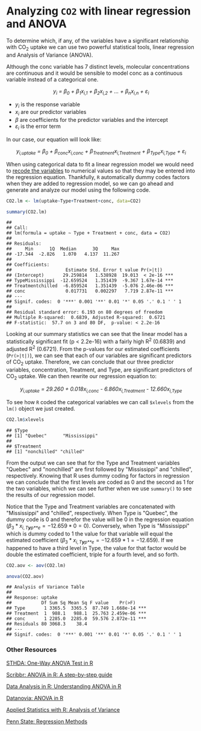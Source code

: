 
# Analyzing `CO2` with linear regression and ANOVA

To determine which, if any, of the variables have a significant relationship with CO<sub>2</sub> uptake we can use two powerful statistical tools, linear regression and Analysis of Variance (ANOVA).

Although the conc variable has 7 distinct levels, molecular concentrations are continuous and it would be sensible to model conc as a continuous variable instead of a categorical one.

<center>
<i>y<sub>i</sub> = β<sub>0</sub> + β<sub>1</sub>x<sub>i,1</sub> + β<sub>2</sub>x<sub>i,2</sub> + ... + β<sub>n</sub>x<sub>i,n</sub> + ε<sub>i</sub>
</center>
</i>

-   <i>y<sub>i</sub></i> is the response variable
-   <i>x<sub>i</sub></i> are our predictor variables
-   <i>β</i> are coefficients for the predictor variables and the intercept
-   <i>ε<sub>i</sub></i> is the error term

In our case, our equation will look like:

<center>
<i> y<sub>i,uptake</sub> = β<sub>0</sub> + β<sub>conc</sub>x<sub>i,conc</sub> + β<sub>Treatment</sub>x<sub>i,Treatment</sub> + β<sub>Type</sub>x<sub>i,Type</sub> + ε<sub>i</sub>
</center>
</i>

When using categorical data to fit a linear regression model we would need to [recode the variables](https://stats.idre.ucla.edu/spss/faq/coding-systems-for-categorical-variables-in-regression-analysis/) to numerical values so that they may be entered into the regression equation. Thankfully, `R` automatically dummy codes factors when they are added to regression model, so we can go ahead and generate and analyze our model using the following code.

``` r
CO2.lm <- lm(uptake~Type+Treatment+conc, data=CO2)

summary(CO2.lm)
```

    ## 
    ## Call:
    ## lm(formula = uptake ~ Type + Treatment + conc, data = CO2)
    ## 
    ## Residuals:
    ##     Min      1Q  Median      3Q     Max 
    ## -17.344  -2.826   1.070   4.137  11.267 
    ## 
    ## Coefficients:
    ##                    Estimate Std. Error t value Pr(>|t|)    
    ## (Intercept)       29.259814   1.538928  19.013  < 2e-16 ***
    ## TypeMississippi  -12.659524   1.351439  -9.367 1.67e-14 ***
    ## Treatmentchilled  -6.859524   1.351439  -5.076 2.46e-06 ***
    ## conc               0.017731   0.002297   7.719 2.87e-11 ***
    ## ---
    ## Signif. codes:  0 '***' 0.001 '**' 0.01 '*' 0.05 '.' 0.1 ' ' 1
    ## 
    ## Residual standard error: 6.193 on 80 degrees of freedom
    ## Multiple R-squared:  0.6839, Adjusted R-squared:  0.6721 
    ## F-statistic:  57.7 on 3 and 80 DF,  p-value: < 2.2e-16

Looking at our summary statistics we can see that the linear model has a statistically significant fit (p &lt; 2.2e-16) with a fairly high R<sup>2</sup> (0.6839) and adjusted R<sup>2</sup> (0.6721). From the p-values for our estimated coefficients (`Pr(>|t|)`), we can see that each of our variables are significant predictors of CO<sub>2</sub> uptake. Therefore, we can conclude that our three predictor variables, concentration, Treatment, and Type, are significant predictors of CO<sub>2</sub> uptake. We can then rewrite our regression equation to:

<center>
<i> y<sub>i,uptake</sub> = 29.260 + 0.018x<sub>i,conc</sub> - 6.860x<sub>i,Treatment</sub> - 12.660x<sub>i,Type</sub>
</center>
</i>

To see how `R` coded the categorical variables we can call `$xlevels` from the `lm()` object we just created.

``` r
CO2.lm$xlevels
```

    ## $Type
    ## [1] "Quebec"      "Mississippi"
    ## 
    ## $Treatment
    ## [1] "nonchilled" "chilled"

From the output we can see that for the Type and Treatment variables "Quebec" and "nonchilled" are first followed by "Mississippi" and "chilled", respectively. Knowing that R uses dummy coding for factors in regression we can conclude that the first levels are coded as 0 and the second as 1 for the two variables, which we can see further when we use `summary()` to see the results of our regression model.

Notice that the Type and Treatment variables are concatenated with "Mississippi" and "chilled", respectively. When Type is "Quebec", the dummy code is 0 and therefor the value will be 0 in the regression equation (*β*<sub>3</sub> \* *x*<sub>*i*, *T**y**p**e*</sub> = −12.659 \* 0 = 0). Conversely, when Type is "Mississippi" which is dummy coded to 1 the value for that variable will equal the estimated coefficient (*β*<sub>3</sub> \* *x*<sub>*i*, *T**y**p**e*</sub> = −12.659 \* 1 = −12.659). If we happened to have a third level in Type, the value for that factor would be double the estimated coefficient, triple for a fourth level, and so forth.

``` r
CO2.aov <- aov(CO2.lm)
```

``` r
anova(CO2.aov)
```

    ## Analysis of Variance Table
    ## 
    ## Response: uptake
    ##           Df Sum Sq Mean Sq F value    Pr(>F)    
    ## Type       1 3365.5  3365.5  87.749 1.668e-14 ***
    ## Treatment  1  988.1   988.1  25.763 2.459e-06 ***
    ## conc       1 2285.0  2285.0  59.576 2.872e-11 ***
    ## Residuals 80 3068.3    38.4                      
    ## ---
    ## Signif. codes:  0 '***' 0.001 '**' 0.01 '*' 0.05 '.' 0.1 ' ' 1

### Other Resources

[STHDA: One-Way ANOVA Test in R](http://www.sthda.com/english/wiki/one-way-anova-test-in-r)

[Scribbr: ANOVA in R: A step-by-step guide](https://www.scribbr.com/statistics/anova-in-r/)

[Data Analysis in R: Understanding ANOVA in R](https://bookdown.org/steve_midway/DAR/understanding-anova-in-r.html)

[Datanovia: ANOVA in R](https://www.datanovia.com/en/lessons/anova-in-r/)

[Applied Statistics with R: Analysis of Variance](https://daviddalpiaz.github.io/appliedstats/analysis-of-variance.html)

[Penn State: Regression Methods](https://online.stat.psu.edu/stat501/lesson/welcome-stat-501)
